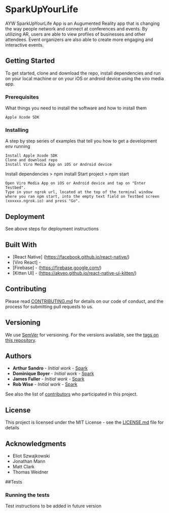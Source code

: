 # SparkUpYourLife

AYW SparkUpYourLife App is an Augumented Reality app that is changing the way people network and connect at conferences and events. By utilizing AR, users are able to view profiles of businesses and other attendees. Event organizers are also able to create more engaging and interactive events.

## Getting Started

To get started, clone and download the repo, install dependencies and run on your local machine or on your iOS or android device using the viro media app.

### Prerequisites

What things you need to install the software and how to install them

```
Apple Xcode SDK
```

### Installing

A step by step series of examples that tell you how to get a development env running


```
Install Apple Xcode SDK
Clone and download repo
Install Viro Media App on iOS or Android device

```
Install dependencies > npm install
Start project > npm start
```
Open Viro Media App on iOS or Android device and tap on "Enter Testbed".
Type in your ngrok url, located at the top of the terminal window where you ran npm start, into the empty text field on Testbed screen (xxxxxx.ngrok.io) and press "Go".
```

## Deployment

See above steps for deployment instructions

## Built With

- [React Native] (https://facebook.github.io/react-native/)
- [Viro React] -
- [Firebase] - (https://firebase.google.com/)
- [Kitten UI] - (https://akveo.github.io/react-native-ui-kitten/)

## Contributing

Please read [CONTRIBUTING.md](https://gist.github.com/PurpleBooth/b24679402957c63ec426) for details on our code of conduct, and the process for submitting pull requests to us.

## Versioning

We use [SemVer](http://semver.org/) for versioning. For the versions available, see the [tags on this repository](https://github.com/your/project/tags).

## Authors

- **Arthur Sandro** - _Initial work_ - [Spark](https://github.com/Spark)
- **Dominique Boyer** - _Initial work_ - [Spark](https://github.com/Spark)
- **James Fuller** - _Initial work_ - [Spark](https://github.com/Spark)
- **Rob Wise** - _Initial work_ - [Spark](https://github.com/Spark)

See also the list of [contributors](https://github.com/your/project/contributors) who participated in this project.

## License

This project is licensed under the MIT License - see the [LICENSE.md](LICENSE.md) file for details

## Acknowledgments

- Eliot Szwajkowski
- Jonathan Mann
- Matt Clark
- Thomas Weidner


##Tests

### Running the tests

Test instructions to be added in future version
